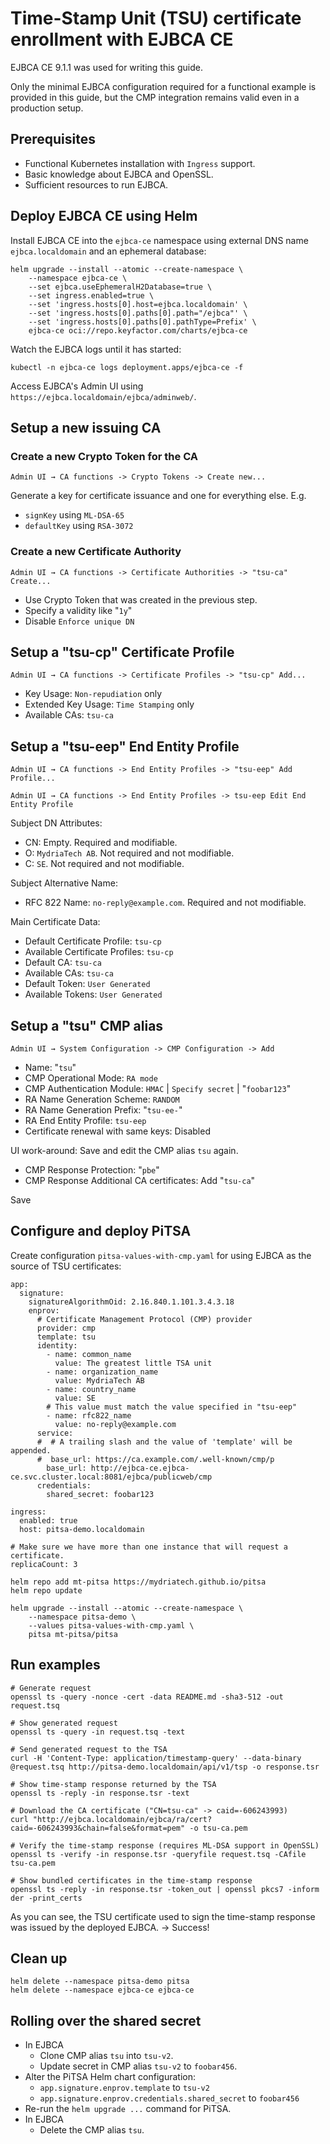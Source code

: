 # Time-Stamp Unit (TSU) certificate enrollment with EJBCA CE

EJBCA CE 9.1.1 was used for writing this guide.

Only the minimal EJBCA configuration required for a functional example is
provided in this guide, but the CMP integration remains valid even in a
production setup.

## Prerequisites

* Functional Kubernetes installation with `Ingress` support.
* Basic knowledge about EJBCA and OpenSSL.
* Sufficient resources to run EJBCA.

## Deploy EJBCA CE using Helm

Install EJBCA CE into the `ejbca-ce` namespace using external DNS name
`ejbca.localdomain` and an ephemeral database:

```text
helm upgrade --install --atomic --create-namespace \
    --namespace ejbca-ce \
    --set ejbca.useEphemeralH2Database=true \
    --set ingress.enabled=true \
    --set 'ingress.hosts[0].host=ejbca.localdomain' \
    --set 'ingress.hosts[0].paths[0].path="/ejbca"' \
    --set 'ingress.hosts[0].paths[0].pathType=Prefix' \
    ejbca-ce oci://repo.keyfactor.com/charts/ejbca-ce
```

Watch the EJBCA logs until it has started:

```text
kubectl -n ejbca-ce logs deployment.apps/ejbca-ce -f
```

Access EJBCA's Admin UI using `https://ejbca.localdomain/ejbca/adminweb/`.

## Setup a new issuing CA

### Create a new Crypto Token for the CA

`Admin UI → CA functions -> Crypto Tokens -> Create new...`

Generate a key for certificate issuance and one for everything else. E.g.

* `signKey` using `ML-DSA-65`
* `defaultKey` using `RSA-3072`

### Create a new Certificate Authority

`Admin UI → CA functions -> Certificate Authorities -> "tsu-ca" Create...`

* Use Crypto Token that was created in the previous step.
* Specify a validity like "`1y`"
* Disable `Enforce unique DN`

## Setup a "tsu-cp" Certificate Profile

`Admin UI → CA functions -> Certificate Profiles -> "tsu-cp" Add...`

* Key Usage: `Non-repudiation` only
* Extended Key Usage: `Time Stamping` only
* Available CAs: `tsu-ca`

## Setup a "tsu-eep" End Entity Profile

`Admin UI → CA functions -> End Entity Profiles -> "tsu-eep" Add Profile...`

`Admin UI → CA functions -> End Entity Profiles -> tsu-eep Edit End Entity Profile`

Subject DN Attributes:

* CN: Empty. Required and modifiable.
* O: `MydriaTech AB`. Not required and not modifiable.
* C: `SE`. Not required and not modifiable.

Subject Alternative Name:

* RFC 822 Name: `no-reply@example.com`. Required and not modifiable.

Main Certificate Data:

* Default Certificate Profile: `tsu-cp`
* Available Certificate Profiles: `tsu-cp`
* Default CA: `tsu-ca`
* Available CAs: `tsu-ca`
* Default Token: `User Generated`
* Available Tokens: `User Generated`


## Setup a "tsu" CMP alias

`Admin UI → System Configuration -> CMP Configuration -> Add`

* Name: "`tsu`"
* CMP Operational Mode: `RA mode`
* CMP Authentication Module: `HMAC` | `Specify secret` | "`foobar123`"
* RA Name Generation Scheme: `RANDOM`
* RA Name Generation Prefix: "`tsu-ee-`"
* RA End Entity Profile: `tsu-eep`
* Certificate renewal with same keys: Disabled

UI work-around: Save and edit the CMP alias `tsu` again.

* CMP Response Protection: "`pbe`"
* CMP Response Additional CA certificates: Add "`tsu-ca`"

Save

## Configure and deploy PiTSA

Create configuration `pitsa-values-with-cmp.yaml` for using EJBCA as the source of TSU certificates:

```text
app:
  signature:
    signatureAlgorithmOid: 2.16.840.1.101.3.4.3.18
    enprov:
      # Certificate Management Protocol (CMP) provider
      provider: cmp
      template: tsu
      identity:
        - name: common_name
          value: The greatest little TSA unit
        - name: organization_name
          value: MydriaTech AB
        - name: country_name
          value: SE
        # This value must match the value specified in "tsu-eep"
        - name: rfc822_name
          value: no-reply@example.com
      service:
      #  # A trailing slash and the value of 'template' will be appended.
      #  base_url: https://ca.example.com/.well-known/cmp/p
        base_url: http://ejbca-ce.ejbca-ce.svc.cluster.local:8081/ejbca/publicweb/cmp
      credentials:
        shared_secret: foobar123

ingress:
  enabled: true
  host: pitsa-demo.localdomain

# Make sure we have more than one instance that will request a certificate.
replicaCount: 3
```

```text
helm repo add mt-pitsa https://mydriatech.github.io/pitsa
helm repo update
```

```text
helm upgrade --install --atomic --create-namespace \
    --namespace pitsa-demo \
    --values pitsa-values-with-cmp.yaml \
    pitsa mt-pitsa/pitsa
```

## Run examples

```text
# Generate request
openssl ts -query -nonce -cert -data README.md -sha3-512 -out request.tsq

# Show generated request
openssl ts -query -in request.tsq -text

# Send generated request to the TSA
curl -H 'Content-Type: application/timestamp-query' --data-binary @request.tsq http://pitsa-demo.localdomain/api/v1/tsp -o response.tsr

# Show time-stamp response returned by the TSA
openssl ts -reply -in response.tsr -text

# Download the CA certificate ("CN=tsu-ca" -> caid=-606243993)
curl "http://ejbca.localdomain/ejbca/ra/cert?caid=-606243993&chain=false&format=pem" -o tsu-ca.pem

# Verify the time-stamp response (requires ML-DSA support in OpenSSL)
openssl ts -verify -in response.tsr -queryfile request.tsq -CAfile tsu-ca.pem

# Show bundled certificates in the time-stamp response
openssl ts -reply -in response.tsr -token_out | openssl pkcs7 -inform der -print_certs
```

As you can see, the TSU certificate used to sign the time-stamp response was
issued by the deployed EJBCA. → Success!


## Clean up

```text
helm delete --namespace pitsa-demo pitsa
helm delete --namespace ejbca-ce ejbca-ce
```

## Rolling over the shared secret

* In EJBCA
    * Clone CMP alias `tsu` into `tsu-v2`.
    * Update secret in CMP alias `tsu-v2` to `foobar456`.
* Alter the PiTSA Helm chart configuration:
    * `app.signature.enprov.template` to `tsu-v2`
    * `app.signature.enprov.credentials.shared_secret` to `foobar456`
* Re-run the `helm upgrade ...` command for PiTSA.
* In EJBCA
    * Delete the CMP alias `tsu`.

